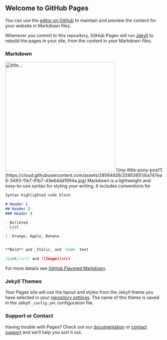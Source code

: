 ## Welcome to GitHub Pages

You can use the [editor on GitHub](https://github.com/anithav2017/anithav2017.github.io/edit/master/index.md) to maintain and preview the content for your website in Markdown files.

Whenever you commit to this repository, GitHub Pages will run [Jekyll](https://jekyllrb.com/) to rebuild the pages in your site, from the content in your Markdown files.

### Markdown
<a target="https://cloud.githubusercontent.com/assets/28564926/25853851/ba747ea6-3493-11e7-91b7-43e64dd1994a.jpg">
<img width="350" alt="title..." src="https://cloud.githubusercontent.com/assets/28564926/25853851/ba747ea6-3493-11e7-91b7-43e64dd1994a.jpg"/></a>
![my-little-pony-post1](https://cloud.githubusercontent.com/assets/28564926/25853851/ba747ea6-3493-11e7-91b7-43e64dd1994a.jpg)
Markdown is a lightweight and easy-to-use syntax for styling your writing. It includes conventions for

```markdown
Syntax highlighted code block

# Header 1
## Header 2
### Header 3

- Bulleted
- List

1. Orange, Apple, Banana


**Bold** and _Italic_ and `Code` text

[Link](url) and ![Image](src)
```

For more details see [GitHub Flavored Markdown](https://guides.github.com/features/mastering-markdown/).

### Jekyll Themes

Your Pages site will use the layout and styles from the Jekyll theme you have selected in your [repository settings](https://github.com/anithav2017/anithav2017.github.io/settings). The name of this theme is saved in the Jekyll `_config.yml` configuration file.

### Support or Contact

Having trouble with Pages? Check out our [documentation](https://help.github.com/categories/github-pages-basics/) or [contact support](https://github.com/contact) and we’ll help you sort it out.
